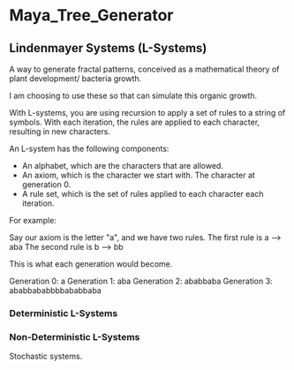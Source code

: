 # Maya_Tree_Generator

## Lindenmayer Systems (L-Systems)

A way to generate fractal patterns, conceived as a mathematical theory of plant development/ bacteria growth.

I am choosing to use these so that can simulate this organic growth.

With L-systems, you are using recursion to apply a set of rules to a string of symbols. With each iteration, the rules are applied to each character, resulting in new characters.

An L-system has the following components:

- An alphabet, which are the characters that are allowed.
- An axiom, which is the character we start with. The character at generation 0.
- A rule set, which is the set of rules applied to each character each iteration.

For example:

Say our axiom is the letter "a", and we have two rules. The first rule is a --> aba
The second rule is b --> bb

This is what each generation would become.

Generation 0: a
Generation 1: aba
Generation 2: ababbaba
Generation 3: ababbababbbbababbaba

### Deterministic L-Systems


### Non-Deterministic L-Systems
Stochastic systems.